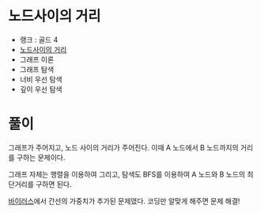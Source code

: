 # 노드사이의 거리

- 랭크 : 골드 4
- [노드사이의 거리](https://www.acmicpc.net/problem/1240)
- 그래프 이론
- 그래프 탐색
- 너비 우선 탐색
- 깊이 우선 탐색

# 풀이

그래프가 주어지고, 노드 사이의 거리가 주어진다. 이때 A 노드에서 B 노드까지의 거리를 구하는 문제이다.

그래프 자체는 행렬을 이용하여 그리고, 탐색도 BFS를 이용하여 A 노드와 B 노드의 최단거리를 구하면 된다.

[바이러스](https://www.acmicpc.net/problem/2606)에서 간선의 가중치가 추가된 문제였다. 코딩만 알맞게 해주면 문제 해결!

